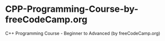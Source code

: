 # CPP-Programming-Course-by-freeCodeCamp.org

C++ Programming Course - Beginner to Advanced (by freeCodeCamp.org)
